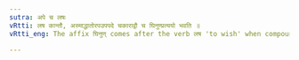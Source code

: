 ```yaml
---
sutra: अपे च लषः
vRtti: लष कान्तौ, अस्माद्धातोरपउपपदे चकाराद्वौ च घिनुण्प्रत्ययो भवति ॥
vRtti_eng: The affix घिनुण् comes after the verb लष 'to wish' when compounded with the preposition अप and वि.

---
```

